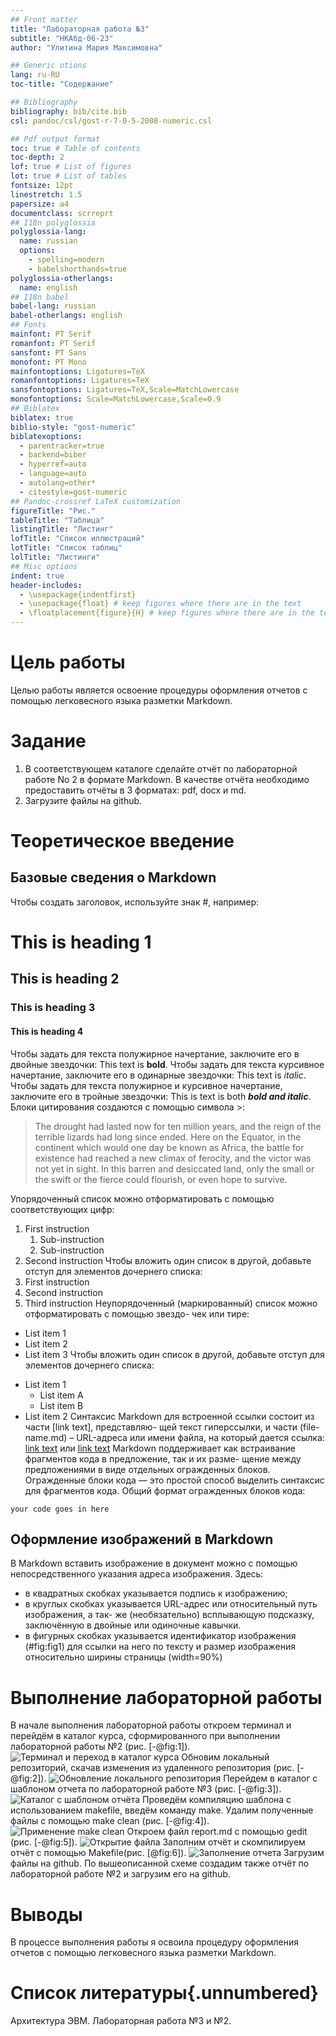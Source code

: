 ```yaml
---
## Front matter
title: "Лабораторная работа №3"
subtitle: "НКАбд-06-23"
author: "Улитина Мария Максимовна"

## Generic otions
lang: ru-RU
toc-title: "Содержание"

## Bibliography
bibliography: bib/cite.bib
csl: pandoc/csl/gost-r-7-0-5-2008-numeric.csl

## Pdf output format
toc: true # Table of contents
toc-depth: 2
lof: true # List of figures
lot: true # List of tables
fontsize: 12pt
linestretch: 1.5
papersize: a4
documentclass: scrreprt
## I18n polyglossia
polyglossia-lang:
  name: russian
  options:
	- spelling=modern
	- babelshorthands=true
polyglossia-otherlangs:
  name: english
## I18n babel
babel-lang: russian
babel-otherlangs: english
## Fonts
mainfont: PT Serif
romanfont: PT Serif
sansfont: PT Sans
monofont: PT Mono
mainfontoptions: Ligatures=TeX
romanfontoptions: Ligatures=TeX
sansfontoptions: Ligatures=TeX,Scale=MatchLowercase
monofontoptions: Scale=MatchLowercase,Scale=0.9
## Biblatex
biblatex: true
biblio-style: "gost-numeric"
biblatexoptions:
  - parentracker=true
  - backend=biber
  - hyperref=auto
  - language=auto
  - autolang=other*
  - citestyle=gost-numeric
## Pandoc-crossref LaTeX customization
figureTitle: "Рис."
tableTitle: "Таблица"
listingTitle: "Листинг"
lofTitle: "Список иллюстраций"
lotTitle: "Список таблиц"
lolTitle: "Листинги"
## Misc options
indent: true
header-includes:
  - \usepackage{indentfirst}
  - \usepackage{float} # keep figures where there are in the text
  - \floatplacement{figure}{H} # keep figures where there are in the text
---
```


# Цель работы

Целью работы является освоение процедуры оформления отчетов с помощью легковесного языка разметки Markdown.

# Задание
1. В соответствующем каталоге сделайте отчёт по лабораторной работе No 2 в формате Markdown. В качестве отчёта необходимо предоставить отчёты в 3 форматах: pdf, docx и md.
2. Загрузите файлы на github.

# Теоретическое введение

## Базовые сведения о Markdown
Чтобы создать заголовок, используйте знак #, например:
# This is heading 1
## This is heading 2
### This is heading 3
#### This is heading 4
Чтобы задать для текста полужирное начертание, заключите его в двойные звездочки:
This text is **bold**.
Чтобы задать для текста курсивное начертание, заключите его в одинарные звездочки:
This text is *italic*.
Чтобы задать для текста полужирное и курсивное начертание, заключите его в тройные
звездочки:
This is text is both ***bold and italic***.
Блоки цитирования создаются с помощью символа >:
> The drought had lasted now for ten million years, and the reign of the
terrible lizards had long since ended. Here on the Equator, in the
continent which would one day be known as Africa, the battle for existence
had reached a new climax of ferocity, and the victor was not yet in sight.
In this barren and desiccated land, only the small or the swift or the
fierce could flourish, or even hope to survive.

Упорядоченный список можно отформатировать с помощью соответствующих цифр:

1. First instruction
	1. Sub-instruction
	1. Sub-instruction
1. Second instruction
Чтобы вложить один список в другой, добавьте отступ для элементов дочернего списка:
1. 	First instruction
1. 	Second instruction
1. 	Third instruction
Неупорядоченный (маркированный) список можно отформатировать с помощью звездо-
чек или тире:
* List item 1
* List item 2
* List item 3
Чтобы вложить один список в другой, добавьте отступ для элементов дочернего списка:
- List item 1
	- List item A
	- List item B
- List item 2
Синтаксис Markdown для встроенной ссылки состоит из части [link text], представляю-
щей текст гиперссылки, и части (file-name.md) – URL-адреса или имени файла, на который дается ссылка:
[link text](file-name.md)
или
[link text](http://example.com/ "Необязательная подсказка")
Markdown поддерживает как встраивание фрагментов кода в предложение, так и их разме-
щение между предложениями в виде отдельных огражденных блоков. Огражденные блоки
кода — это простой способ выделить синтаксис для фрагментов кода. Общий формат огражденных блоков кода:
``` language
your code goes in here
```
## Оформление изображений в Markdown
В Markdown вставить изображение в документ можно с помощью непосредственного
указания адреса изображения.
Здесь:
* в квадратных скобках указывается подпись к изображению;
* в круглых скобках указывается URL-адрес или относительный путь изображения, а так-
же (необязательно) всплывающую подсказку, заключённую в двойные или одиночные
кавычки.
* в фигурных скобках указывается идентификатор изображения (#fig:fig1) для ссылки
на него по тексту и размер изображения относительно ширины страницы (width=90%)
# Выполнение лабораторной работы
В начале выполнения лабораторной работы откроем терминал и перейдём в каталог курса, сформированного при выполнении лабораторной работы №2 (рис. [-@fig:1]).
![Терминал и переход в каталог курса](image/2.JPG)
Обновим локальный репозиторий, скачав изменения из удаленного репозитория (рис. [-@fig:2]).
![Обновление локального репозитория](image/3.JPG)
Перейдем в каталог с шаблоном отчета по лабораторной работе №3 (рис. [-@fig:3]).
![Каталог с шаблоном отчёта](image/4.JPG)
Проведём компиляцию шаблона с использованием makefile, введём команду make. 
Удалим полученные файлы с помощью make clean (рис. [-@fig:4]).
![Применение make clean](image/6.JPG)
Откроем файл report.md c помощью gedit (рис. [-@fig:5]).
![Открытие файла](image/7.JPG)
Заполним отчёт и скомпилируем отчёт с помощью Makefile(рис. [@fig:6]).
![Заполнение отчета](image/8.JPG)
Загрузим файлы на github. По вышеописанной схеме создадим также отчёт по лабораторной работе №2 и загрузим его на github.


# Выводы

В процессе выполнения работы я освоила процедуру оформления отчетов с помощью легковесного языка разметки Markdown.

# Список литературы{.unnumbered}
Архитектура ЭВМ. Лабораторная работа №3 и №2.

